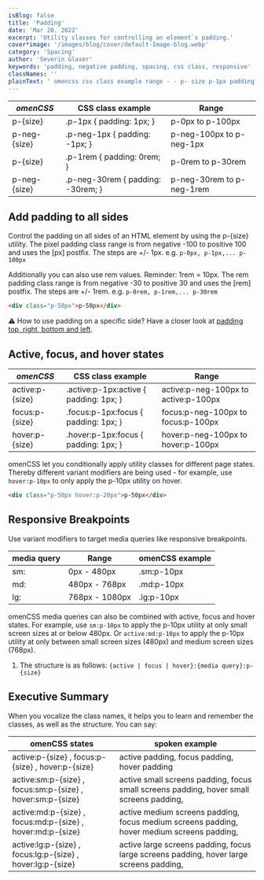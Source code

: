```yaml
---
isBlog: false
title: 'Padding'
date: 'Mar 20. 2022'
excerpt: 'Utility classes for controlling an element`s padding.'
cover*image: '/images/blog/cover/default-Image-blog.webp'
category: 'Spacing'
author: 'Severin Glaser'
keywords: 'padding, negative padding, spacing, css class, responsive'
classNames: ''
plainText: ' omencss css class example range - - p- size p-1px padding: 1px; p-0px to p-100px p-neg- size p-neg-1px padding: -1px; p-neg-100px to p-neg-1px p- size p-1rem padding: 0rem; p-0rem to p-30rem p-neg- size p-neg-30rem padding: -30rem; p-neg-30rem to p-neg-1rem add padding to all sides control the padding on all sides of an html element by using the p- size utility the pixel padding class range is from negative -100 to positive 100 and uses the px postfix the steps are + - 1px e g p-0px p-1px p-100px additionally you can also use rem values reminder: 1rem = 10px the rem padding class range is from negative -30 to positive 30 and uses the rem postfix the steps are + - 1rem e g p-0rem p-1rem p-30rem html div class=p-50px p-50px div ⚠️ how to use padding on a specific side? have a closer look at padding top right bottom and left docs spacing-padding-side active focus and hover states omencss css class example range - - active:p- size active :p-1px:active padding: 1px; active:p-neg-100px to active:p-100px focus:p- size focus :p-1px:focus padding: 1px; focus:p-neg-100px to focus:p-100px hover:p- size hover :p-1px:focus padding: 1px; hover:p-neg-100px to hover:p-100px omencss let you conditionally apply utility classes for different page states thereby different variant modifiers are being used - for example use hover:p-10px to only apply the p-10px utility on hover html div class=p-50px hover:p-20px p-50px div responsive breakpoints use variant modifiers to target media queries like responsive breakpoints media query range omencss example - - sm: 0px - 480px sm:p-10px md: 480px - 768px md:p-10px lg: 768px - 1080px lg:p-10px omencss media queries can also be combined with active focus and hover states for example use sm:p-10px to apply the p-10px utility at only small screen sizes at or below 480px or active:md:p-10px to apply the p-10px utility at only between small screen sizes 480px and medium screen sizes 768px 1 the structure is as follows: active focus hover : media query :p- size executive summary when you vocalize the class names it helps you to learn and remember the classes as well as the structure you can say: omencss states spoken example active:p- size focus:p- size hover:p- size active padding focus padding hover padding active:sm:p- size focus:sm:p- size hover:sm:p- size active small screens padding focus small screens padding hover small screens padding active:md:p- size focus:md:p- size hover:md:p- size active medium screens padding focus medium screens padding hover medium screens padding active:lg:p- size focus:lg:p- size hover:lg:p- size active large screens padding focus large screens padding hover large screens padding '
---
```


| _omenCSS_    | CSS class example                 | Range                     |
| ------------ | --------------------------------- | ------------------------- |
| p-{size}     | .p-1px { padding: 1px; }          | p-0px to p-100px          |
| p-neg-{size} | .p-neg-1px { padding: -1px; }     | p-neg-100px to p-neg-1px  |
| p-{size}     | .p-1rem { padding: 0rem; }        | p-0rem to p-30rem         |
| p-neg-{size} | .p-neg-30rem { padding: -30rem; } | p-neg-30rem to p-neg-1rem |

## Add padding to all sides

Control the padding on all sides of an HTML element by using the p-{size} utility. The pixel padding class range is from negative -100 to positive 100 and uses the [px] postfix. The steps are +/- 1px. e.g. `p-0px, p-1px,... p-100px`

Additionally you can also use rem values. Reminder: 1rem = 10px. The rem padding class range is from negative -30 to positive 30 and uses the [rem] postfix. The steps are +/- 1rem. e.g. `p-0rem, p-1rem,... p-30rem`

```html
<div class="p-50px">p-50px</div>
```

⚠️ How to use padding on a specific side? Have a closer look at [padding top, right, bottom and left](/docs/spacing-padding-side).

## Active, focus, and hover states

| _omenCSS_       | CSS class example                       | Range                                |
| --------------- | --------------------------------------- | ------------------------------------ |
| active:p-{size} | .active\:p-1px:active { padding: 1px; } | active:p-neg-100px to active:p-100px |
| focus:p-{size}  | .focus\:p-1px:focus { padding: 1px; }   | focus:p-neg-100px to focus:p-100px   |
| hover:p-{size}  | .hover\:p-1px:focus { padding: 1px; }   | hover:p-neg-100px to hover:p-100px   |

omenCSS let you conditionally apply utility classes for different page states. Thereby different variant modifiers are being used - for example, use `hover:p-10px` to only apply the p-10px utility on hover.

```html
<div class="p-50px hover:p-20px">p-50px</div>
```

## Responsive Breakpoints

Use variant modifiers to target media queries like responsive breakpoints.

| media query | Range          | omenCSS example |
| ----------- | -------------- | --------------- |
| sm:         | 0px - 480px    | .sm:p-10px      |
| md:         | 480px - 768px  | .md:p-10px      |
| lg:         | 768px - 1080px | .lg:p-10px      |

omenCSS media queries can also be combined with active, focus and hover states. For example, use `sm:p-10px` to apply the p-10px utility at only small screen sizes at or below 480px. Or `active:md:p-10px` to apply the p-10px utility at only between small screen sizes (480px) and medium screen sizes (768px).

1. The structure is as follows: `{active | focus | hover}:{media query}:p-{size}`

## Executive Summary

When you vocalize the class names, it helps you to learn and remember the classes, as well as the structure. You can say:

| omenCSS states                                             | spoken example                                                                             |
| ---------------------------------------------------------- | ------------------------------------------------------------------------------------------ |
| active:p-{size} , focus:p-{size} , hover:p-{size}          | active padding, focus padding, hover padding                                               |
| active:sm:p-{size} , focus:sm:p-{size} , hover:sm:p-{size} | active small screens padding, focus small screens padding, hover small screens padding,    |
| active:md:p-{size} , focus:md:p-{size} , hover:md:p-{size} | active medium screens padding, focus medium screens padding, hover medium screens padding, |
| active:lg:p-{size} , focus:lg:p-{size} , hover:lg:p-{size} | active large screens padding, focus large screens padding, hover large screens padding,    |
